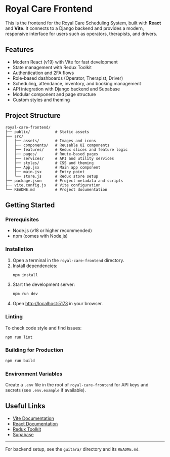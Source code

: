 # Royal Care Frontend

This is the frontend for the Royal Care Scheduling System, built with **React** and **Vite**. It connects to a Django backend and provides a modern, responsive interface for users such as operators, therapists, and drivers.

## Features

- Modern React (v19) with Vite for fast development
- State management with Redux Toolkit
- Authentication and 2FA flows
- Role-based dashboards (Operator, Therapist, Driver)
- Scheduling, attendance, inventory, and booking management
- API integration with Django backend and Supabase
- Modular component and page structure
- Custom styles and theming

## Project Structure

```
royal-care-frontend/
├── public/           # Static assets
├── src/
│   ├── assets/       # Images and icons
│   ├── components/   # Reusable UI components
│   ├── features/     # Redux slices and feature logic
│   ├── pages/        # Route-based pages
│   ├── services/     # API and utility services
│   ├── styles/       # CSS and theming
│   ├── App.jsx       # Main app component
│   ├── main.jsx      # Entry point
│   └── store.js      # Redux store setup
├── package.json      # Project metadata and scripts
├── vite.config.js    # Vite configuration
└── README.md         # Project documentation
```

## Getting Started

### Prerequisites

- Node.js (v18 or higher recommended)
- npm (comes with Node.js)

### Installation

1. Open a terminal in the `royal-care-frontend` directory.
2. Install dependencies:
   ```powershell
   npm install
   ```
3. Start the development server:
   ```powershell
   npm run dev
   ```
4. Open [http://localhost:5173](http://localhost:5173) in your browser.

### Linting

To check code style and find issues:

```powershell
npm run lint
```

### Building for Production

```powershell
npm run build
```

### Environment Variables

Create a `.env` file in the root of `royal-care-frontend` for API keys and secrets (see `.env.example` if available).

## Useful Links

- [Vite Documentation](https://vitejs.dev/)
- [React Documentation](https://react.dev/)
- [Redux Toolkit](https://redux-toolkit.js.org/)
- [Supabase](https://supabase.com/)

---

For backend setup, see the `guitara/` directory and its `README.md`.
